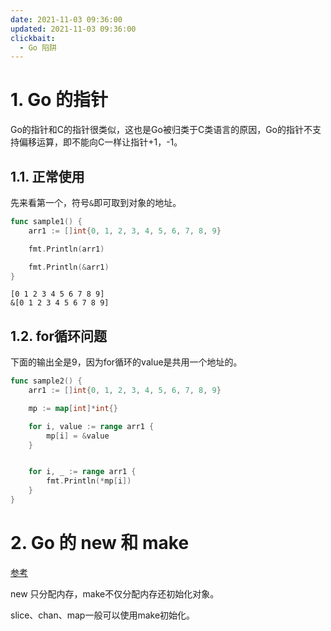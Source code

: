 ```yaml
---
date: 2021-11-03 09:36:00
updated: 2021-11-03 09:36:00
clickbait:
  - Go 陷阱
---
```




# 1. Go 的指针

Go的指针和C的指针很类似，这也是Go被归类于C类语言的原因，Go的指针不支持偏移运算，即不能向C一样让指针+1，-1。

## 1.1. 正常使用

先来看第一个，符号`&`即可取到对象的地址。

```go
func sample1() {
	arr1 := []int{0, 1, 2, 3, 4, 5, 6, 7, 8, 9}

	fmt.Println(arr1)

	fmt.Println(&arr1)
}
```

```
[0 1 2 3 4 5 6 7 8 9]
&[0 1 2 3 4 5 6 7 8 9]
```

## 1.2. for循环问题

下面的输出全是9，因为for循环的value是共用一个地址的。

```go
func sample2() {
	arr1 := []int{0, 1, 2, 3, 4, 5, 6, 7, 8, 9}

	mp := map[int]*int{}

	for i, value := range arr1 {
		mp[i] = &value
	}


	for i, _ := range arr1 {
		fmt.Println(*mp[i])
	}
}
```





# 2. Go 的 new 和 make

[参考](https://www.jianshu.com/p/0edd447d9efb)

new 只分配内存，make不仅分配内存还初始化对象。

slice、chan、map一般可以使用make初始化。













